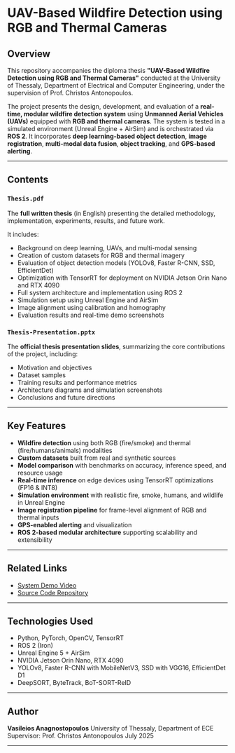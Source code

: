 # UAV-Based Wildfire Detection using RGB and Thermal Cameras

## Overview

This repository accompanies the diploma thesis **"UAV-Based Wildfire Detection using RGB and Thermal Cameras"** conducted at the University of Thessaly, Department of Electrical and Computer Engineering, under the supervision of Prof. Christos Antonopoulos.

The project presents the design, development, and evaluation of a **real-time, modular wildfire detection system** using **Unmanned Aerial Vehicles (UAVs)** equipped with **RGB and thermal cameras**. The system is tested in a simulated environment (Unreal Engine + AirSim) and is orchestrated via **ROS 2**. It incorporates **deep learning-based object detection**, **image registration**, **multi-modal data fusion**, **object tracking**, and **GPS-based alerting**.

---

## Contents

### `Thesis.pdf`
The **full written thesis** (in English) presenting the detailed methodology, implementation, experiments, results, and future work.

It includes:
- Background on deep learning, UAVs, and multi-modal sensing
- Creation of custom datasets for RGB and thermal imagery
- Evaluation of object detection models (YOLOv8, Faster R-CNN, SSD, EfficientDet)
- Optimization with TensorRT for deployment on NVIDIA Jetson Orin Nano and RTX 4090
- Full system architecture and implementation using ROS 2
- Simulation setup using Unreal Engine and AirSim
- Image alignment using calibration and homography
- Evaluation results and real-time demo screenshots

### `Thesis-Presentation.pptx`
The **official thesis presentation slides**, summarizing the core contributions of the project, including:
- Motivation and objectives
- Dataset samples
- Training results and performance metrics
- Architecture diagrams and simulation screenshots
- Conclusions and future directions

---

## Key Features

- **Wildfire detection** using both RGB (fire/smoke) and thermal (fire/humans/animals) modalities
- **Custom datasets** built from real and synthetic sources
- **Model comparison** with benchmarks on accuracy, inference speed, and resource usage
- **Real-time inference** on edge devices using TensorRT optimizations (FP16 & INT8)
- **Simulation environment** with realistic fire, smoke, humans, and wildlife in Unreal Engine
- **Image registration pipeline** for frame-level alignment of RGB and thermal inputs
- **GPS-enabled alerting** and visualization
- **ROS 2-based modular architecture** supporting scalability and extensibility

---

## Related Links

- [System Demo Video](https://youtu.be/7VyGpnn9aZ4)
- [Source Code Repository](https://github.com/vasilisanagno/UAV-Based-Wildfire-Detection-using-RGB-and-Thermal-Cameras)

---

## Technologies Used

- Python, PyTorch, OpenCV, TensorRT
- ROS 2 (Iron)
- Unreal Engine 5 + AirSim
- NVIDIA Jetson Orin Nano, RTX 4090
- YOLOv8, Faster R-CNN with MobileNetV3, SSD with VGG16, EfficientDet D1
- DeepSORT, ByteTrack, BoT-SORT-ReID

---

## Author

**Vasileios Anagnostopoulos**
University of Thessaly, Department of ECE
Supervisor: Prof. Christos Antonopoulos
July 2025

---


